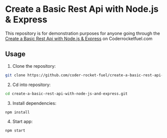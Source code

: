 # Create a Basic Rest Api with Node.js & Express
This repository is for demonstration purposes for anyone going through the [Create a Basic Rest Api with Node.js & Express](https://coderrocketfuel.com/article/create-an-http-rest-api-with-node-js-and-express) on Coderrocketfuel.com

## Usage

1. Clone the repository:

```bash
git clone https://github.com/coder-rocket-fuel/create-a-basic-rest-api-with-node-js-and-express.git
```

2. Cd into repository:
```bash
cd create-a-basic-rest-api-with-node-js-and-express.git
```

3. Install dependencies:
```bash
npm install
```

4. Start app:
```bash
npm start
```
